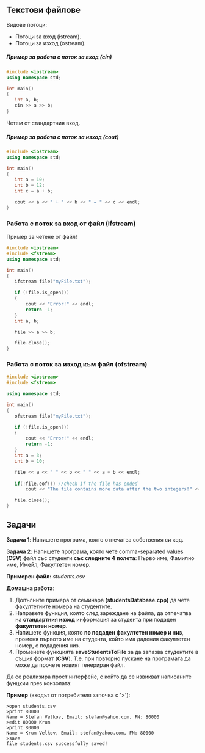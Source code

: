 ##  Текстови файлове
Видове потоци:
 - Потоци за вход (istream).
 - Потоци за изход (ostream).

#####  Пример за работа с поток за вход (cin)
 ```c++
#include <iostream>
using namespace std;

int main()
{
	int a, b;
	cin >> a >> b;
}
 ```
 Четем от стандартния вход.

#####  Пример за работа с поток за изход (cout)
 ```c++
#include <iostream>
using namespace std;

int main()
{
	int a = 10;
	int b = 12;
	int c = a + b;

	cout << a << " + " << b << " = " << c << endl;
}
 ```
	
### Работа с поток за вход от файл (ifstream)
Пример за четене от файл!
 ```c++
#include <iostream>
#include <fstream>
using namespace std;

int main()
{
	ifstream file("myFile.txt");

	if (!file.is_open())
	{
		cout << "Error!" << endl;
		return -1;
	}
	int a, b;

	file >> a >> b;

	file.close();
}
```
### Работа с поток за изход към файл (ofstream)
   
 ```c++
#include <iostream>
#include <fstream>

using namespace std;

int main()
{
	ofstream file("myFile.txt");

	if (!file.is_open())
	{
		cout << "Error!" << endl;
		return -1;
	}
	int a = 3;
	int b = 10;

	file << a << " " << b << " " << a + b << endl;
	
	if(!file.eof()) //check if the file has ended
		cout << "The file contains more data after the two integers!" << endl;

	file.close();
}
 ```
 ##  Задачи
 
**Задача 1**: Напишете програма, която отпечатва собствения си код.

**Задача 2**: Напишете програма,  която чете comma-separated values (**CSV**) файл със студенти **със следните 4 полета**: Първо име, Фамилно име, Имейл, Факултетен номер.

**Примерен файл:** *students.csv*

**Домашна работа**:

 1. Допълните примера от семинара **(studentsDatabase.cpp)** да чете факултетните номера на студентите.
2. Направете функция, която след зареждане на файла, да отпечатва на **стандартния изход** информация за студента при подаден **факултетен номер**.
3.  Напишете функция, която **по подаден факултетен номер и низ**, променя първото име на студента, който има дадения факултетен номер, с подадения низ.
4.  Променете функцията **saveStudentsToFile** за да запазва студентите в същия формат (**CSV**). Т.е. при повторно пускане на програмата да може да прочете новият генериран файл.


Да се реализира прост интерфейс, с който да се извикват написаните фунцкии през конзолата:

**Пример** (входът от потребителя започва с '>'):

 ```
>open students.csv
>print 80000
Name = Stefan Velkov, Email: stefan@yahoo.com, FN: 80000
>edit 80000 Krum
>print 80000
Name = Krum Velkov, Email: stefan@yahoo.com, FN: 80000
>save
file students.csv successfully saved!
```

